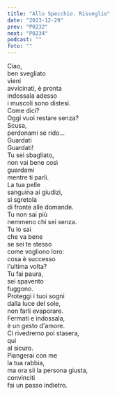 ```yaml
---
title: "Allo Specchio. Risveglio"
date: "2023-12-29"
prev: "P0232"
next: "P0234"
podcast: ""
foto: ""
---
```


Ciao,  
ben svegliato  
vieni  
avvicinati, è pronta  
indossala adesso  
i muscoli sono distesi.  
Come dici?  
Oggi vuoi restare senza?  
Scusa,  
perdonami se rido…  
Guardati  
Guardati!  
Tu sei sbagliato,  
non vai bene così  
guardami  
mentre ti parli.  
La tua pelle  
sanguina ai giudizi,  
si sgretola   
di fronte alle domande.  
Tu non sai più  
nemmeno chi sei senza.  
Tu lo sai  
che va bene  
se sei te stesso  
come vogliono loro:  
cosa è successo  
l'ultima volta?  
Tu fai paura,  
sei spavento  
fuggono.  
Proteggi i tuoi sogni  
dalla luce del sole,  
non farli evaporare.  
Fermati e indossala,  
è un gesto d'amore.  
Ci rivedremo poi stasera,  
qui  
al sicuro.  
Piangerai con me  
la tua rabbia,  
ma ora sii la persona giusta,  
convinciti  
fai un passo indietro.  